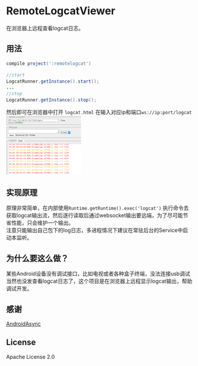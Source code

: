 # RemoteLogcatViewer
在浏览器上远程查看logcat日志。

## 用法
```gradle
compile project(':remotelogcat')
```

```java
//start
LogcatRunner.getInstance().start();
...
//stop
LogcatRunner.getInstance().stop();
```
然后即可在浏览器中打开 `logcat.html` 在输入对应ip和端口`ws://ip:port/logcat`
<img src="images/web_ui_1.png" width="40%" height="40%" />

## 实现原理
原理非常简单，在内部使用`Runtime.getRuntime().exec('logcat')` 执行命令去获取logcat输出流，然后逐行读取后通过websocket输出要远端，为了尽可能节省性能，只会维护一个输出。   
注意只能输出自己包下的log日志，多进程情况下建议在常驻后台的Service中启动本监听。

## 为什么要这么做？
某些Android设备没有调试接口，比如电视或者各种盒子终端，没法连接usb调试当然也没发查看logcat日志了，这个项目是在浏览器上远程显示logcat输出，帮助调试开发。

## 感谢
[AndroidAsync](https://github.com/koush/AndroidAsync)

## License
Apache License 2.0
